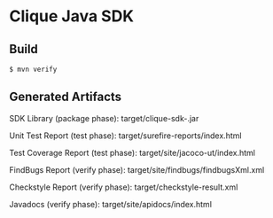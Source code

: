 # Clique Java SDK

## Build
```bash
$ mvn verify
```

## Generated Artifacts

SDK Library (package phase):
target/clique-sdk-<version>.jar

Unit Test Report (test phase):
target/surefire-reports/index.html

Test Coverage Report (test phase):
target/site/jacoco-ut/index.html

FindBugs Report (verify phase):
target/site/findbugs/findbugsXml.xml

Checkstyle Report (verify phase):
target/checkstyle-result.xml

Javadocs (verify phase):
target/site/apidocs/index.html


